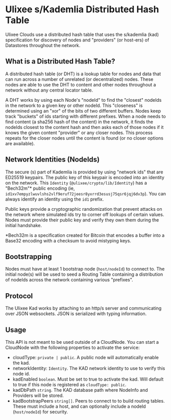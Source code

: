 # Ulixee s/Kademlia Distributed Hash Table

Ulixee Clouds use a distributed hash table that uses the s/kademlia (kad) specification for discovery of nodes and "providers" (or host-ers) of Datastores throughout the network.

## What is a Distributed Hash Table?

A distributed hash table (or DHT) is a lookup table for nodes and data that can run across a number of unrelated (or decentralized) nodes. These nodes are able to use the DHT to content and other nodes throughout a network without any central locator table.

A DHT works by using each Node's "nodeId" to find the "closest" nodeIds in the network to a given key or other nodeId. This "closeness" is determined using an "xor" of the bits of two different buffers. Nodes keep track "buckets" of ids starting with different prefixes. When a node needs to find content (a sha256 hash of the content) in the network, it finds the nodeIds closest to the content hash and then asks each of those nodes if it knows the given content "provider" or any closer nodes. This process repeats for the closer nodes until the content is found (or no closer options are available).

## Network Identities (NodeIds)

The secure (s) part of Kademlia is provided by using "network ids" that are ED25519 keypairs. The public key of this keypair is encoded into an identity on the network. This `Identity` (`@ulixee/crypto/lib/Identity`) has a "Bech32m"\* public encoding (ie, `id1xv7empyzlwuvlshs2vlf9eruf72jeesr8yxrrd3esusj75qsr6jqj6dv3p`). You can always identify an identity using the `id1` prefix.

Public keys provide a cryptographic randomization that prevent attacks on the network where simulated ids try to corner off lookups of certain values. Nodes must provide their public key and verify they own them during the initial handshake.

\*Bech32m is a specification created for Bitcoin that encodes a buffer into a Base32 encoding with a checksum to avoid mistyping keys.

## Bootstrapping

Nodes must have at least 1 bootstrap node (`host/nodeId`) to connect to. The initial node(s) will be used to seed a Routing Table containing a distribution of nodeIds across the network containing various "prefixes".

## Protocol

The Ulixee Kad works by attaching to an http/s server and communicating over JSON websockets. JSON is serialized with typing information.

## Usage

This API is not meant to be used outside of a CloudNode. You can start a CloudNode with the following properties to activate the service:

- cloudType: `private | public`. A public node will automatically enable the kad.
- networkIdentity: `Identity`. The KAD network identity to use to verify this node id.
- kadEnabled `boolean`. Must be set to true to activate the kad. Will default to true if this node is registered as `cloudType: public`.
- kadDbPath `string`. The KAD database path where NodeInfo and Providers will be stored.
- kadBootstrapPeers `string[]`. Peers to connect to to build routing tables. These must include a host, and can optionally include a nodeId (`host/nodeId`) for security.
